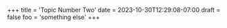 +++
title = 'Topic Number Two'
date = 2023-10-30T12:29:08-07:00
draft = false
foo = 'something else'
+++

